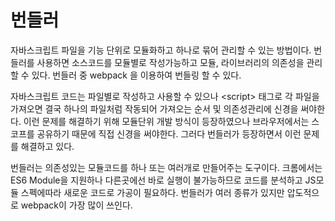 # 번들러

자바스크립트 파일을 기능 단위로 모듈화하고 하나로 묶어 관리할 수 있는 방법이다. 번들러를 사용하면 소스코드를 모듈별로 작성가능하고 모듈, 라이브러리의 의존성을 관리 할 수 있다. 번들러 중 webpack 을 이용하여 번들링 할 수 있다. 

자바스크립트 코드는  파일별로 작성하고 사용할 수 있으나 &lt;script&gt; 태그로 각 파일을 가져오면 결국 하나의 파일처럼 작동되어 가져오는 순서 및 의존성관리에 신경을 써야한다. 이런 문제를 해결하기 위해 모듈단위 개발 방식이 등장하였으나 브라우저에서는 스코프를 공유하기 때문에 직접 신경을 써야한다. 그러다 번들러가 등장하면서 이런 문제를 해결하고 있다.

번들러는 의존성있는 모듈코드를 하나 또는 여러개로 만들어주는 도구이다. 크롬에서는 ES6 Module을 지원하나 다른곳에선 바로 실행이 불가능하므로 코드를 분석하고 JS모듈 스펙에따라 새로운 코드로 가공이 필요하다. 번들러가 여러 종류가 있지만 압도적으로 webpack이 가장 많이 쓰인다.

